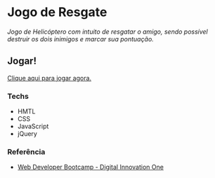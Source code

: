 # Jogo de Resgate

*Jogo de Helicóptero com intuito de resgatar o amigo, sendo possível destruir os dois inimigos e marcar sua pontuação.*

## Jogar!

[Clique aqui para jogar agora.](https://ja-lourenco.github.io/jogoHelicoptero/)

### Techs

- HMTL
- CSS
- JavaScript
- jQuery

### Referência

- [Web Developer Bootcamp - Digital Innovation One](https://www.dio.me)